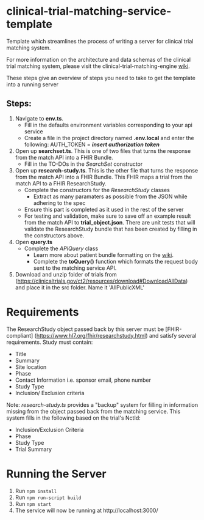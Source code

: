# clinical-trial-matching-service-template
Template which streamlines the process of writing a server for clinical trial matching system. 

For more information on the architecture and data schemas of the clinical trial matching system, please visit the clinical-trial-matching-engine [wiki](https://github.com/mcode/clinical-trial-matching-engine/wiki).

These steps give an overview of steps you need to take to get the template into a running server

## Steps:

1. Navigate to **env.ts**. 
    - Fill in the defaults environment variables corresponding to your api service
    - Create a file in the project directory named **.env.local** and enter the following: AUTH_TOKEN = **_insert authorization token_** 
2. Open up **searchset.ts**. This is one of two files that turns the response from the match API into a FHIR Bundle.
    - Fill in the TO-DOs in the _SearchSet_ constructor
3. Open up **research-study.ts**. This is the other file that turns the response from the match API into a FHIR Bundle. This FHIR maps a trial from the match API to a FHIR ResearchStudy.
    - Complete the constructors for the _ResearchStudy_ classes
        * Extract as many paramaters as possible from the JSON while adhering to the spec
    - Ensure this part is completed as it used in the rest of the server 
    - For testing and validation, make sure to save off an example result from the match API to **trial_object.json**. There are unit tests that will validate the ResearchStudy bundle that has been created by filling in the constructors above.
4. Open **query.ts**
    - Complete the _APIQuery_ class 
        * Learn more about patient bundle formatting on the [wiki](https://github.com/mcode/clinical-trial-matching-engine/wiki/Data-Model). 
        * Complete the **toQuery()** function which formats the request body sent to the matching service API. 
5. Download and unzip folder of trials from (https://clinicaltrials.gov/ct2/resources/download#DownloadAllData) and place it in the src folder. Name it 'AllPublicXML'


# Requirements

The ResearchStudy object passed back by this server must be [FHIR-compliant] (https://www.hl7.org/fhir/researchstudy.html) and satisfy several requirements. 
Study must contain: 
- Title 
- Summary 
- Site location
- Phase 
- Contact Information i.e. sponsor email, phone number
- Study Type 
- Inclusion/ Exclusion criteria

Note: _research-study.ts_ provides a "backup" system for filling in information missing from the object passed back from the matching service. This system fills in the following based on the trial's NctId:
- Inclusion/Exclusion Criteria
- Phase 
- Study Type 
- Trial Summary

# Running the Server
1. Run `npm install`
2. Run `npm run-script build`
3. Run `npm start`
4. The service will now be running at http://localhost:3000/
